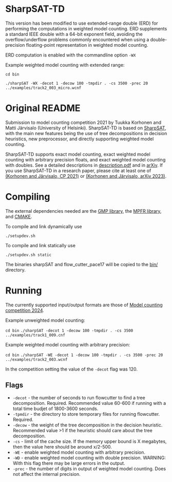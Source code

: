 # SharpSAT-TD

This version has been modified to use extended-range double (ERD) for
performing the computations in weighted model counting.  ERD
supplements a standard IEEE double with a 64-bit exponent field,
avoiding the overflow/underflow problems commonly encountered when
using a double-precision floating-point representation in weighted
model counting.

ERD computation is enabled with the commandline option `-WX`

Example weighted model counting with extended range:

`cd bin`

`./sharpSAT -WX -decot 1 -decow 100 -tmpdir . -cs 3500 -prec 20 ../examples/track2_003_micro.wcnf`


# Original README

Submission to model counting competition 2021 by Tuukka Korhonen and Matti Järvisalo (University of Helsinki).
SharpSAT-TD is based on [SharpSAT](https://github.com/marcthurley/sharpSAT), with the main new features being the use of tree decompositions in decision heuristics, new preprocessor, and directly supporting weighted model counting.


SharpSAT-TD supports exact model counting, exact weighted model counting with arbitrary precision floats, and exact weighted model counting with doubles.
See a detailed descriptions in [description.pdf](https://github.com/Laakeri/sharpsat-td/blob/main/description.pdf) and in [arXiv](https://arxiv.org/abs/2308.15819).
If you use SharpSAT-TD in a research paper, please cite at least one of [(Korhonen and Järvisalo, CP 2021)](https://drops.dagstuhl.de/entities/document/10.4230/LIPIcs.CP.2021.8) or [(Korhonen and Järvisalo, arXiv 2023)](https://arxiv.org/abs/2308.15819).


# Compiling

The external dependencies needed are the [GMP library](https://gmplib.org/), the [MPFR library](https://www.mpfr.org/), and [CMAKE](https://cmake.org/).

To compile and link dynamically use

``./setupdev.sh``

To compile and link statically use

``./setupdev.sh static``


The binaries sharpSAT and flow_cutter_pace17 will be copied to the [bin/](https://github.com/Laakeri/sharpsat-td/tree/main/bin) directory.

# Running

The currently supported input/output formats are those of [Model counting competition 2024](https://mccompetition.org/assets/files/mccomp_format_24.pdf).


Example unweighted model counting:

`cd bin`
`./sharpSAT -decot 1 -decow 100 -tmpdir . -cs 3500 ../examples/track1_009.cnf`


Example weighted model counting with arbitrary precision:

`cd bin`
`./sharpSAT -WE -decot 1 -decow 100 -tmpdir . -cs 3500 -prec 20 ../examples/track2_003.wcnf`


In the competition setting the value of the `-decot` flag was 120.

## Flags

- `-decot` - the number of seconds to run flowcutter to find a tree decomposition. Required. Recommended value 60-600 if running with a total time budjet of 1800-3600 seconds.
- `-tpmdir` - the directory to store temporary files for running flowcutter. Required.
- `-decow` - the weight of the tree decomposition in the decision heuristic. Recommended value >1 if the heuristic should care about the tree decomposition.
- `-cs` - limit of the cache size. If the memory upper bound is X megabytes, then the value here should be around x/2-500.
- `-WE` - enable weighted model counting with arbitrary precision.
- `-WD` - enable weighted model counting with double precision. WARNING: With this flag there may be large errors in the output.
- `-prec` - the number of digits in output of weighted model counting. Does not affect the internal precision.
